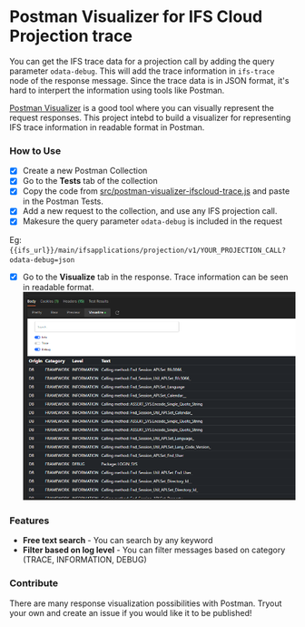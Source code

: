 # Postman Visualizer for IFS Cloud Projection trace

You can get the IFS trace data for a projection call by adding the query parameter `odata-debug`.
This will add the trace information in `ifs-trace` node of the response message. Since the trace data is in JSON format, it's hard to interpert the information using tools like Postman.

[Postman Visualizer](https://learning.postman.com/docs/sending-requests/visualizer/) is a good tool where you can visually represent the request responses. This project intebd to build a visualizer for representing IFS trace information in readable format in Postman.

### How to Use
- [x] Create a new Postman Collection
- [X] Go to the **Tests** tab of the collection
- [X] Copy the code from [src/postman-visualizer-ifscloud-trace.js](src/postman-visualizer-ifscloud-trace.js) and paste in the Postman Tests.
- [X] Add a new request to the collection, and use any IFS projection call.
- [X] Makesure the query parameter `odata-debug` is included in the request

Eg: `{{ifs_url}}/main/ifsapplications/projection/v1/YOUR_PROJECTION_CALL?odata-debug=json`
- [X] Go to the **Visualize** tab in the response. Trace information can be seen in readable format.
![IFS trace visualizer for Postman](/images/Postman-response-visualizer-ifs-trace.png)

### Features
- **Free text search** - You can search by any keyword
- **Filter based on log level** - You can filter messages based on category (TRACE, INFORMATION, DEBUG)

### Contribute
There are many response visualization possibilities with Postman. Tryout your own and create an issue if you would like it to be published! 
